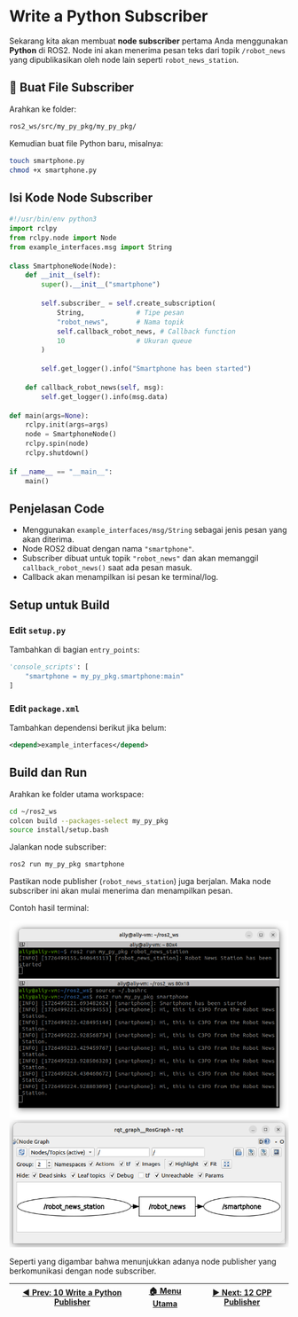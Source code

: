 # Write a Python Subscriber

Sekarang kita akan membuat **node subscriber** pertama Anda menggunakan **Python** di ROS2. Node ini akan menerima pesan teks dari topik `/robot_news` yang dipublikasikan oleh node lain seperti `robot_news_station`.

## 📁 Buat File Subscriber

Arahkan ke folder:

```bash
ros2_ws/src/my_py_pkg/my_py_pkg/
```

Kemudian buat file Python baru, misalnya:

```bash
touch smartphone.py
chmod +x smartphone.py
```

## Isi Kode Node Subscriber

```python
#!/usr/bin/env python3
import rclpy
from rclpy.node import Node
from example_interfaces.msg import String
 
class SmartphoneNode(Node):
    def __init__(self):
        super().__init__("smartphone")

        self.subscriber_ = self.create_subscription(
            String,             # Tipe pesan
            "robot_news",       # Nama topik
            self.callback_robot_news, # Callback function
            10                  # Ukuran queue
        )

        self.get_logger().info("Smartphone has been started")
    
    def callback_robot_news(self, msg):
        self.get_logger().info(msg.data)
 
def main(args=None):
    rclpy.init(args=args)
    node = SmartphoneNode()
    rclpy.spin(node)
    rclpy.shutdown()
 
if __name__ == "__main__":
    main()
```

## Penjelasan Code
- Menggunakan `example_interfaces/msg/String` sebagai jenis pesan yang akan diterima.
- Node ROS2 dibuat dengan nama `"smartphone"`.
- Subscriber dibuat untuk topik `"robot_news"` dan akan memanggil `callback_robot_news()` saat ada pesan masuk.
- Callback akan menampilkan isi pesan ke terminal/log.

## Setup untuk Build

### Edit `setup.py`

Tambahkan di bagian `entry_points`:

```python
'console_scripts': [
    "smartphone = my_py_pkg.smartphone:main"
]
```

### Edit `package.xml`

Tambahkan dependensi berikut jika belum:

```xml
<depend>example_interfaces</depend>
```

## Build dan Run

Arahkan ke folder utama workspace:

```bash
cd ~/ros2_ws
colcon build --packages-select my_py_pkg
source install/setup.bash
```

Jalankan node subscriber:

```bash
ros2 run my_py_pkg smartphone
```

Pastikan node publisher (`robot_news_station`) juga berjalan. Maka node subscriber ini akan mulai menerima dan menampilkan pesan.

Contoh hasil terminal:

![terminal python subscriber](/assets/terminal_python_subscriber.png)
![rqt graph python](/assets/rqt_graph.png)

Seperti yang digambar bahwa menunjukkan adanya node publisher yang berkomunikasi dengan node subscriber.

| [◀️ Prev: 10 Write a Python Publisher](../10_python_publisher/) | [🏠 Menu Utama](/) | [▶️ Next: 12 CPP Publisher](../12_cpp_publisher/) |
| -------------------------------------------------------------- | ----------------- | ------------------------------------------------ |